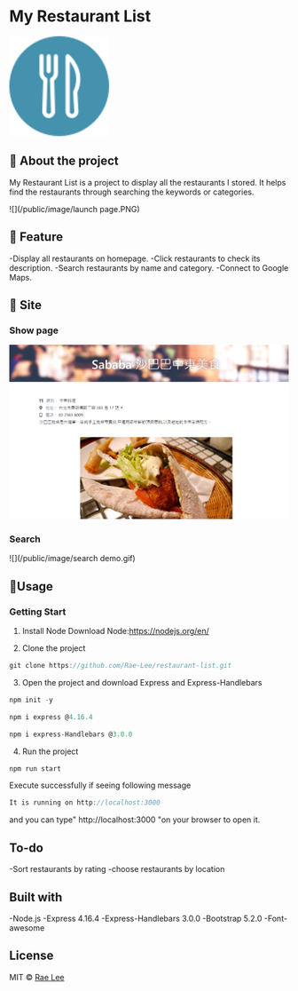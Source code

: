 # My Restaurant List
![](/public/image/restaurant-list-logo.png)

## :pencil: About the project
My Restaurant List is a project to display all the restaurants I stored. It helps find the restaurants through searching the keywords or categories.

![](/public/image/launch page.PNG)
## :book: Feature
 -Display all restaurants on homepage.
 -Click restaurants to check its description.
 -Search restaurants by name and category.
 -Connect to Google Maps.

## :flower_playing_cards: Site
### Show page

![](/public/image/description.PNG)
### Search
![](/public/image/search demo.gif)
## :floppy_disk:Usage
### Getting Start
1. Install Node
Download Node:https://nodejs.org/en/

2. Clone the project 
```js
git clone https://github.com/Rae-Lee/restaurant-list.git
```

3. Open the project and download Express and Express-Handlebars
```js
npm init -y
```
```js
npm i express @4.16.4
```
```js
npm i express-Handlebars @3.0.0
```

4. Run the project
```js
npm run start
```
Execute successfully if seeing following message
```js
It is running on http://localhost:3000
```
and you can type" http://localhost:3000 "on your browser to open it.

##  To-do
-Sort restaurants by rating
-choose restaurants by location
## Built with
-Node.js 
-Express 4.16.4
-Express-Handlebars 3.0.0
-Bootstrap 5.2.0
-Font-awesome 
##  License
MIT © [Rae Lee](https://github.com/Rae-Lee)